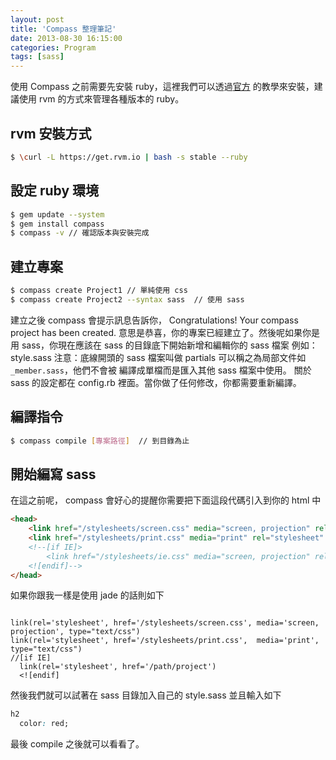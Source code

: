 ```yaml
---
layout: post
title: 'Compass 整理筆記'
date: 2013-08-30 16:15:00
categories: Program
tags: [sass]
---
```


使用 Compass 之前需要先安裝 ruby，這裡我們可以透過[官方](https://www.ruby-lang.org/en/downloads/)
的教學來安裝，建議使用 rvm 的方式來管理各種版本的 ruby。

<!--more-->

rvm 安裝方式
----
~~~bash
$ \curl -L https://get.rvm.io | bash -s stable --ruby
~~~

設定 ruby 環境
---

~~~bash
$ gem update --system
$ gem install compass
$ compass -v // 確認版本與安裝完成
~~~

建立專案
---

~~~bash
$ compass create Project1 // 單純使用 css
$ compass create Project2 --syntax sass  // 使用 sass
~~~


建立之後 compass 會提示訊息告訴你， Congratulations! Your compass project has been created.
意思是恭喜，你的專案已經建立了。然後呢如果你是用 sass，你現在應該在 sass 的目錄底下開始新增和編輯你的 sass 檔案
例如： style.sass
注意：底線開頭的 sass 檔案叫做 partials 可以稱之為局部文件如 `_member.sass`，他們不會被
編譯成單檔而是匯入其他 sass 檔案中使用。
關於 sass 的設定都在 config.rb 裡面。當你做了任何修改，你都需要重新編譯。

編譯指令
---

~~~bash
$ compass compile [專案路徑]  // 到目錄為止
~~~

開始編寫 sass
---
在這之前呢， compass 會好心的提醒你需要把下面這段代碼引入到你的 html 中

~~~html
<head>
	<link href="/stylesheets/screen.css" media="screen, projection" rel="stylesheet" type="text/css" />
	<link href="/stylesheets/print.css" media="print" rel="stylesheet" type="text/css" />
	<!--[if IE]>
		<link href="/stylesheets/ie.css" media="screen, projection" rel="stylesheet" type="text/css" />
	<![endif]-->
</head>
~~~

如果你跟我一樣是使用 jade 的話則如下

~~~jade

link(rel='stylesheet', href='/stylesheets/screen.css', media='screen, projection', type="text/css")
link(rel='stylesheet', href='/stylesheets/print.css',  media='print', type="text/css")
//[if IE]
  link(rel='stylesheet', href='/path/project')
  <![endif]

~~~

然後我們就可以試著在 sass 目錄加入自己的 style.sass
並且輸入如下

~~~css
h2
  color: red;
~~~

最後 compile 之後就可以看看了。
